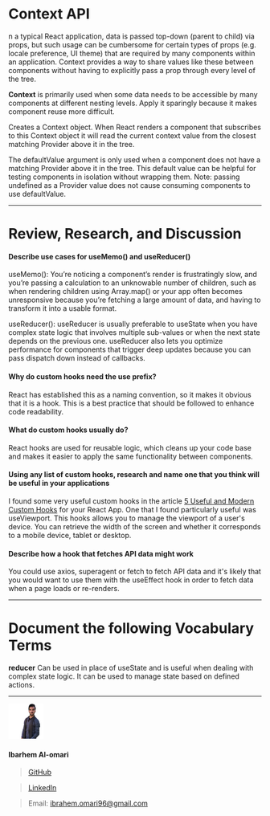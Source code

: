 Context API
===
n a typical React application, data is passed top-down (parent to child) via props, but such usage can be cumbersome for certain types of props (e.g. locale preference, UI theme) that are required by many components within an application. Context provides a way to share values like these between components without having to explicitly pass a prop through every level of the tree.

**Context** is primarily used when some data needs to be accessible by many components at different nesting levels. Apply it sparingly because it makes component reuse more difficult.

Creates a Context object. When React renders a component that subscribes to this Context object it will read the current context value from the closest matching Provider above it in the tree.

The defaultValue argument is only used when a component does not have a matching Provider above it in the tree. This default value can be helpful for testing components in isolation without wrapping them. Note: passing undefined as a Provider value does not cause consuming components to use defaultValue.

---
Review, Research, and Discussion
===

#### Describe use cases for useMemo() and useReducer()
useMemo(): You’re noticing a component’s render is frustratingly slow, and you’re passing a calculation to an unknowable number of children, such as when rendering children using Array.map() or your app often becomes unresponsive because you’re fetching a large amount of data, and having to transform it into a usable format.

useReducer(): useReducer is usually preferable to useState when you have complex state logic that involves multiple sub-values or when the next state depends on the previous one. useReducer also lets you optimize performance for components that trigger deep updates because you can pass dispatch down instead of callbacks.

#### Why do custom hooks need the use prefix?
React has established this as a naming convention, so it makes it obvious that it is a hook. This is a best practice that should be followed to enhance code readability.

#### What do custom hooks usually do?
React hooks are used for reusable logic, which cleans up your code base and makes it easier to apply the same functionality between components.


#### Using any list of custom hooks, research and name one that you think will be useful in your applications
I found some very useful custom hooks in the article [5 Useful and Modern Custom Hooks](https://dev.to/viclafouch/5-useful-and-modern-custom-hooks-for-your-react-app-3dl) for your React App. One that I found particularly useful was useViewport. This hooks allows you to manage the viewport of a user's device. You can retrieve the width of the screen and whether it corresponds to a mobile device, tablet or desktop.

#### Describe how a hook that fetches API data might work
You could use axios, superagent or fetch to fetch API data and it's likely that you would want to use them with the useEffect hook in order to fetch data when a page loads or re-renders.

---

Document the following Vocabulary Terms
===
**reducer**
Can be used in place of useState and is useful when dealing with complex state logic. It can be used to manage state based on defined actions.


---

![](ibrahem.png) 
#### **Ibarhem Al-omari**
> [GitHub](https://github.com/ibrahemomari)

>[LinkedIn](https://www.linkedin.com/in/ibrahem-omari-5967a5198/)

> Email: ibrahem.omari96@gmail.com